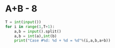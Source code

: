 # A+B - 8

```python
T = int(input())
for i in range(1,T+1):
    a,b = input().split()
    a,b = int(a),int(b)
    print("Case #%d: %d + %d = %d"%(i,a,b,a+b))
```

